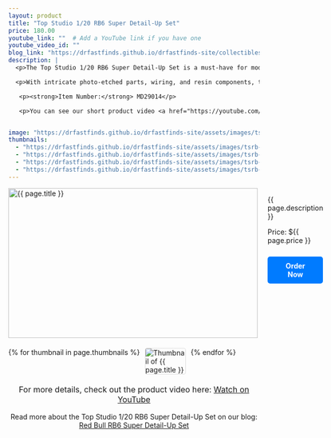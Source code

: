 ```yaml
---
layout: product
title: "Top Studio 1/20 RB6 Super Detail-Up Set"
price: 180.00
youtube_link: ""  # Add a YouTube link if you have one
youtube_video_id: ""
blog_link: "https://drfastfinds.github.io/drfastfinds-site/collectibles/model%20kits/top%20studio/red%20bull/rb6/2024/09/25/red-bull-rb6-super-detail-up-set.html"
description: |
  <p>The Top Studio 1/20 RB6 Super Detail-Up Set is a must-have for model builders looking to enhance the realism of their Tamiya Red Bull Racing RB6 (#20067) model kit. This detail-up set offers high-quality parts and detailed components that add a new level of accuracy and complexity to your build.</p>

  <p>With intricate photo-etched parts, wiring, and resin components, this set allows you to replicate the actual car with precision, making it perfect for dedicated modelers and F1 enthusiasts.</p>

   <p><strong>Item Number:</strong> MD29014</p>

   <p>You can see our short product video <a href="https://youtube.com/shorts/xoBReDBOyys?feature=share" target="_blank">here</a>.</p>


image: "https://drfastfinds.github.io/drfastfinds-site/assets/images/tsrb.jpg"
thumbnails:
  - "https://drfastfinds.github.io/drfastfinds-site/assets/images/tsrb-1.jpg"
  - "https://drfastfinds.github.io/drfastfinds-site/assets/images/tsrb-2.jpg"
  - "https://drfastfinds.github.io/drfastfinds-site/assets/images/tsrb-3.jpg"
  - "https://drfastfinds.github.io/drfastfinds-site/assets/images/tsrb-4.jpg"
---
```


<div class="product-detail">
    <div class="product-image-box">
        <img class="main-image" src="{{ page.image }}" alt="{{ page.title }}">
    </div>
    <div class="product-text">
        <p>{{ page.description }}</p>
        <p>Price: ${{ page.price }}</p>
        <a href="{{ site.baseurl }}/order" class="buy-now">Order Now</a>
    </div>
</div>

<div class="thumbnail-carousel">
    {% for thumbnail in page.thumbnails %}
    <img class="thumbnail" src="{{ thumbnail }}" alt="Thumbnail of {{ page.title }}">
    {% endfor %}
</div>

<div style="text-align: center;">
    <p class="youtube-link">For more details, check out the product video here: 
        <a href="{{ page.youtube_link }}" target="_blank">Watch on YouTube</a>
    </p>
    <p>Read more about the Top Studio 1/20 RB6 Super Detail-Up Set on our blog: 
        <a href="https://drfastfinds.github.io/drfastfinds-site/collectibles/model%20kits/top%20studio/red%20bull/rb6/2024/09/25/red-bull-rb6-super-detail-up-set.html">Red Bull RB6 Super Detail-Up Set</a>
    </p>
</div>

<style>
.product-detail {
    display: flex;
    align-items: flex-start;
    gap: 20px;
    margin-bottom: 20px;
}

.product-image-box {
    flex-shrink: 0;
    width: 500px; 
    height: 300px; 
    overflow: hidden; 
}

.main-image {
    width: 100%; 
    height: 100%; 
    object-fit: contain; 
    display: block;
}

.product-text {
    max-width: 400px;
    flex-grow: 1;
}

.thumbnail-carousel {
    margin-top: 20px;
    display: flex;
    flex-wrap: wrap; 
    gap: 10px;
    justify-content: flex-start;
}

.thumbnail {
    max-width: 80px;
    cursor: pointer;
    border: 1px solid #ddd;
    border-radius: 4px;
}

.youtube-link {
    text-align: center;
    margin-top: 20px;
    font-size: 16px;
}

.buy-now {
    display: inline-block;
    padding: 10px 20px;
    margin-top: 10px;
    background-color: #007bff;
    color: #fff;
    text-decoration: none;
    border-radius: 5px;
    font-weight: bold;
    text-align: center;
}

.buy-now:hover {
    background-color: #0056b3;
}
</style>

<script>
document.addEventListener('DOMContentLoaded', function() {
    const mainImage = document.querySelector('.main-image');
    const thumbnails = document.querySelectorAll('.thumbnail');

    thumbnails.forEach(thumbnail => {
        thumbnail.addEventListener('click', function() {
            mainImage.src = this.src;
        });
    });
});
</script>
